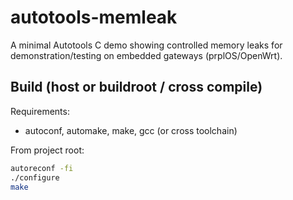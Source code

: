 # autotools-memleak

A minimal Autotools C demo showing controlled memory leaks for demonstration/testing on embedded gateways (prplOS/OpenWrt).

## Build (host or buildroot / cross compile)

Requirements:
- autoconf, automake, make, gcc (or cross toolchain)

From project root:
```sh
autoreconf -fi
./configure
make
